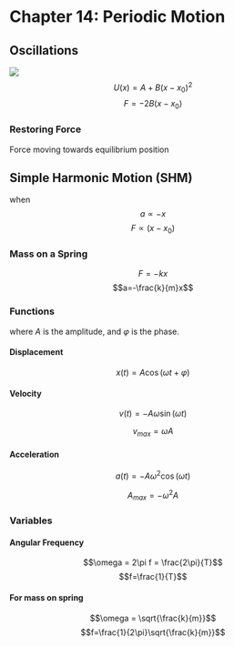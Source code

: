 # Chapter 14: Periodic Motion
## Oscillations
![](/IMG_1284.JPG)
$$U(x) =A + B(x-x_0)^2$$
$$F = -2B(x-x_0)$$

### Restoring Force
Force moving towards equilibrium position

## Simple Harmonic Motion (SHM)
when
$$a\propto-x$$
$$F\propto(x-x_0)$$

### Mass on a Spring
$$F = -kx$$
$$a=-\frac{k}{m}x$$

### Functions
where $A$ is the amplitude, and $\varphi$ is the phase.
#### Displacement
$$x(t)=A\cos(\omega t + \varphi)$$

#### Velocity
$$v(t)=-A\omega\sin(\omega t)$$

$$v_{max} = \omega A$$

#### Acceleration
$$a(t)=-A\omega^2\cos(\omega t)$$

$$A_{max} = -\omega^2A$$

### Variables
#### Angular Frequency 
$$\omega = 2\pi f = \frac{2\pi}{T}$$
$$f=\frac{1}{T}$$

#### For mass on spring
$$\omega = \sqrt{\frac{k}{m}}$$
$$f=\frac{1}{2\pi}\sqrt{\frac{k}{m}}$$

